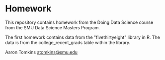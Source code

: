 # Homework

This repository contains homework from the Doing Data Science course from the SMU Data Science Masters Program.

The first homework contains data from the "fivethirtyeight" library in R. The data is from the college_recent_grads table within the library.











Aaron Tomkins
atomkins@smu.edu

